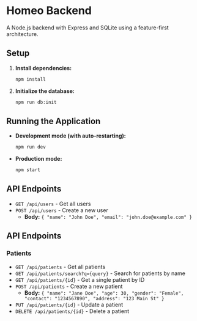 # Homeo Backend

A Node.js backend with Express and SQLite using a feature-first architecture.

## Setup

1.  **Install dependencies:**
    ```sh
    npm install
    ```

2.  **Initialize the database:**
    ```sh
    npm run db:init
    ```

## Running the Application

-   **Development mode (with auto-restarting):**
    ```sh
    npm run dev
    ```

-   **Production mode:**
    ```sh
    npm start
    ```

## API Endpoints

-   `GET /api/users` - Get all users
-   `POST /api/users` - Create a new user
    -   **Body:** `{ "name": "John Doe", "email": "john.doe@example.com" }`

## API Endpoints

### Patients

-   `GET /api/patients` - Get all patients
-   `GET /api/patients/search?q={query}` - Search for patients by name
-   `GET /api/patients/{id}` - Get a single patient by ID
-   `POST /api/patients` - Create a new patient
    -   **Body:** `{ "name": "Jane Doe", "age": 30, "gender": "Female", "contact": "1234567890", "address": "123 Main St" }`
-   `PUT /api/patients/{id}` - Update a patient
-   `DELETE /api/patients/{id}` - Delete a patient
